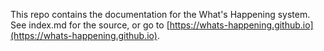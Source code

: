 This repo contains the documentation for the What's Happening system. See index.md for the source, or go to [https://whats-happening.github.io](https://whats-happening.github.io).

